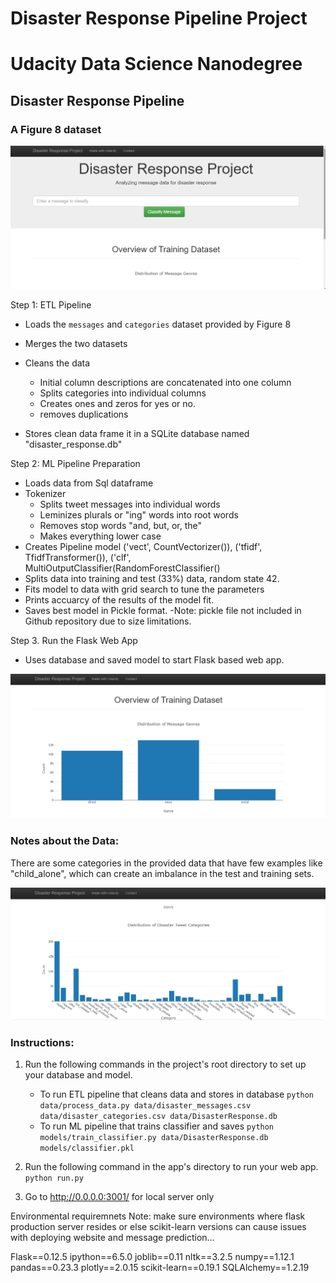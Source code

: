 # Disaster Response Pipeline Project

# Udacity Data Science Nanodegree
## Disaster Response Pipeline
### A Figure 8 dataset

![img1](https://github.com/cphillips103/disaster_pipeline/blob/main/images/splash.png)


Step 1: ETL Pipeline
- Loads the `messages` and `categories` dataset provided by Figure 8
- Merges the two datasets
- Cleans the data
  - Initial column descriptions are concatenated into one column
  - Splits categories into individual columns
  - Creates ones and zeros for yes or no.
  - removes duplications

- Stores clean data frame it in a SQLite database named "disaster_response.db"

Step 2: ML Pipeline Preparation
- Loads data from Sql dataframe
- Tokenizer
  - Splits tweet messages into individual words
  - Leminizes plurals or "ing" words into root words
  - Removes stop words "and, but, or, the"
  - Makes everything lower case
- Creates Pipeline model
        ('vect', CountVectorizer()),
        ('tfidf', TfidfTransformer()),
        ('clf', MultiOutputClassifier(RandomForestClassifier()
- Splits data into training and test (33%) data, random state 42.
- Fits model to data with grid search to tune the parameters
- Prints accuarcy of the results of the model fit.
- Saves best model in Pickle format.
    -Note: pickle file not included in Github repository due to size limitations.

Step 3. Run the Flask Web App
- Uses database and saved model to start Flask based web app.

![img2](https://github.com/cphillips103/disaster_pipeline/blob/main/images/overview_graph.png)

### Notes about the Data:
There are some categories in the provided data that have few examples
like "child_alone", which can create an imbalance in the test and training
sets.

![img3](https://github.com/cphillips103/disaster_pipeline/blob/main/images/distribution.png)

### Instructions:
1. Run the following commands in the project's root directory to set up your database and model.

    - To run ETL pipeline that cleans data and stores in database
        `python data/process_data.py data/disaster_messages.csv data/disaster_categories.csv data/DisasterResponse.db`
    - To run ML pipeline that trains classifier and saves
        `python models/train_classifier.py data/DisasterResponse.db models/classifier.pkl`

2. Run the following command in the app's directory to run your web app.
    `python run.py`

3. Go to http://0.0.0.0:3001/ for local server only

Environmental requiremnets
Note: make sure environments where flask production server resides or else scikit-learn versions can cause
issues with deploying website and message prediction...

Flask==0.12.5
ipython==6.5.0
joblib==0.11
nltk==3.2.5
numpy==1.12.1
pandas==0.23.3
plotly==2.0.15
scikit-learn==0.19.1
SQLAlchemy==1.2.19